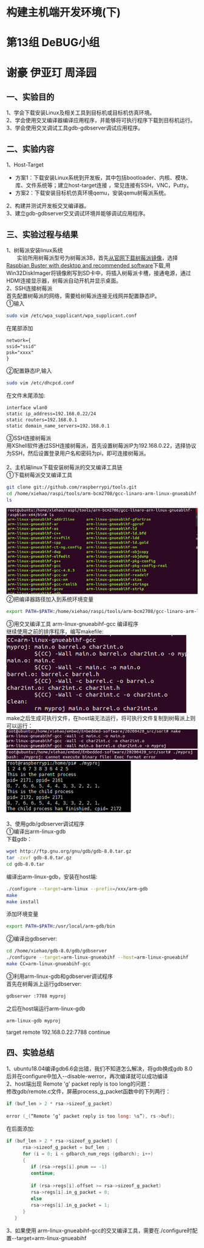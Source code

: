 # 构建主机端开发环境(下)
# 第13组 DeBUG小组
# 谢豪 伊亚玎 周泽园
## 一、实验目的
1、学会下载安装Linux及相关工具到目标机或目标机仿真环境。<br>
2、学会使用交叉编译器编译应用程序，并能够将可执行程序下载到目标机运行。<br>
3、学会使用交叉调试工具gdb-gdbserver调试应用程序。<br>
## 二、实验内容
1、Host-Target <br>
* 方案1：下载安装Linux系统到开发板，其中包括bootloader、内核、模块、库、文件系统等；建立host-target连接 ，常见连接有SSH，VNC，Putty。<br> 
* 方案2：下载安装目标机仿真环境qemu，安装qemu树莓派系统。 <br>

2、构建并测试开发板交叉编译器。<br>
3、建立gdb-gdbserver交叉调试环境并能够调试应用程序。<br>
## 三、实验过程与结果
1、树莓派安装linux系统<br>
&emsp;&emsp;实验所用树莓派型号为树莓派3B，首先[从官网下载树莓派镜像](https://www.raspberrypi.org/downloads/raspbian/ "https://www.raspberrypi.org/downloads/raspbian/")，选择
[Raspbian Buster with desktop and recommended software](https://downloads.raspberrypi.org/raspbian_full_latest.torrent)下载,用Win32DiskImager将镜像刷写到SD卡中，将插入树莓派卡槽，接通电源，通过HDMI连接显示器，树莓派自动开机并显示桌面。<br>
2、SSH连接树莓派<br>
首先配置树莓派的网络，需要给树莓派连接无线网并配置静态IP。<br>
①输入
```bash
sudo vim /etc/wpa_supplicant/wpa_supplicant.conf
```
在尾部添加<br>
```
network={
ssid="ssid"
psk="xxxx"
}
```
②配置静态IP,输入
```bash
sudo vim /etc/dhcpcd.conf
```
在文件末尾添加:<br>
```
interface wlan0
static ip_address=192.168.0.22/24
static routers=192.168.0.1
static domain_name_servers=192.168.0.1
```
③SSH连接树莓派<br>
用XShell软件通过SSH连接树莓派，首先设置树莓派IP为192.168.0.22，选择协议为SSH，然后设置登录用户名和密码为pi，即可连接树莓派。<br>
<br>
2、主机端linux下载安装树莓派的交叉编译工具链<br>
①下载树莓派交叉编译工具<br>
```bash
git clone git://github.com/raspberrypi/tools.git
cd /home/xiehao/raspi/tools/arm-bcm2708/gcc-linaro-arm-linux-gnueabihf-raspbian-x64/bin
ls
```
![工具下载](https://github.com/yiyading/Embedded-software/blob/master/20200420_src/img/crosslink.png)<br>
②把编译器路径加入到系统环境变量<br>
```bash
export PATH=$PATH:/home/xiehao/raspi/tools/arm-bcm2708/gcc-linaro-arm-linux-gnueabihf-raspbian-x64/bin
```
③用交叉编译工具 arm-linux-gnueabihf-gcc 编译程序<br>
继续使用之前的排序程序，编写makefile:<br>
![makefile](https://github.com/yiyading/Embedded-software/blob/master/20200420_src/img/makefilw.png)<br>
make之后生成可执行文件，在host端无法运行，将可执行文件复制到树莓派上则可以运行：<br>
![make结果](https://github.com/yiyading/Embedded-software/blob/master/20200420_src/img/make.png)<br>
![主机端运行结果](https://github.com/yiyading/Embedded-software/blob/master/20200420_src/img/proj.png)<br>
![树莓派运行结果](https://github.com/yiyading/Embedded-software/blob/master/20200420_src/img/raspberry.png)<br>
<br>
3、使用gdb/gdbserver调试程序<br>
①编译出arm-linux-gdb<br>
下载gdb：
```bash
wget http://ftp.gnu.org/gnu/gdb/gdb-8.0.tar.gz
tar -zxvf gdb-8.0.tar.gz
cd gdb-8.0.tar
```
编译出arm-linux-gdb，安装在host端:<br>
```bash
./configure --target=arm-linux --prefix=/xxx/arm-gdb
make
make install
```
添加环境变量<br>
```bash
export PATH=$PATH:/usr/local/arm-gdb/bin
```
②编译出gdbserver:<br>
```bash
cd /home/xiehao/gdb-8.0/gdb/gdbserver
./configure --target=arm-linux-gnueabihf --host=arm-linux-gnueabihf
make CC=arm-linux-gnueabihf-gcc
```
③利用arm-linux-gdb和gdbserver调试程序<br>
首先在树莓派上运行gdbserver:
```bash
gdbserver :7788 myproj
```
之后在host端运行arm-linux-gdb
```
arm-linux-gdb myproj
```
target remote 192.168.0.22:7788
continue
## 四、实验总结
1、ubuntu18.04编译gdb6.6会出错，我们不知道怎么解决，将gdb换成gdb 8.0后并在configure中加入--disable-werror，再次编译就可以成功编译<br>
2、host端出现 Remote 'g' packet reply is too long的问题：<br>
修改gdb/remote.c文件，屏蔽process_g_packet函数中的下列两行：<br>
```c
if (buf_len > 2 * rsa->sizeof_g_packet)

error (_(“Remote ‘g’ packet reply is too long: %s”), rs->buf);
```
在后面添加:<br>
```c
if (buf_len > 2 * rsa->sizeof_g_packet) {
      rsa->sizeof_g_packet = buf_len ;
      for (i = 0; i < gdbarch_num_regs (gdbarch); i++)
      {
         if (rsa->regs[i].pnum == -1)
         continue;

         if (rsa->regs[i].offset >= rsa->sizeof_g_packet)
         rsa->regs[i].in_g_packet = 0;
         else
         rsa->regs[i].in_g_packet = 1;
      }
   }
 ```
3、如果使用 arm-linux-gnueabihf-gcc的交叉编译工具，需要在./configure时配置--target=arm-linux-gnueabihf <br>
